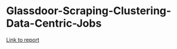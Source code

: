 # Glassdoor-Scraping-Clustering-Data-Centric-Jobs

[Link to report](https://github.com/Unusuala1l2e3x4/Glassdoor-Scraping-Clustering-Data-Centric-Jobs/blob/main/671%20Project%20Report.pdf)
